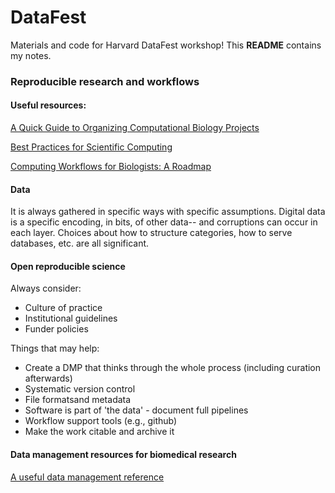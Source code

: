 # DataFest
Materials and code for Harvard DataFest workshop! This **README** contains my notes.

### Reproducible research and workflows
#### Useful resources:
[A Quick Guide to Organizing Computational Biology Projects](http://journals.plos.org/ploscompbiol/article?id=10.1371/journal.pcbi.1000424)

[Best Practices for Scientific Computing](http://journals.plos.org/plosbiology/article?id=10.1371/journal.pbio.1001745)

[Computing Workflows for Biologists: A Roadmap](http://journals.plos.org/plosbiology/article?id=10.1371/journal.pbio.1002303)

#### Data
It is always gathered in specific ways with specific assumptions. Digital data is a specific encoding, in bits, of other data-- and corruptions can occur in each layer. Choices about how to structure categories, how to serve databases, etc. are all significant.

#### Open reproducible science
Always consider:

- Culture of practice
- Institutional guidelines
- Funder policies

Things that may help:

- Create a DMP that thinks through the whole process (including curation afterwards)
- Systematic version control
- File formatsand metadata
- Software is part of 'the data' - document full pipelines
- Workflow support tools (e.g., github)
- Make the work citable and archive it

#### Data management resources for biomedical research
[A useful data management reference](http://datamanagement.hms.harvard.edu/)
